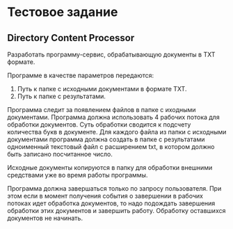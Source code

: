 # Тестовое задание

## Directory Content Processor

Разработать программу-сервис, обрабатывающую документы в TXT формате.

Программе в качестве параметров передаются:

1. Путь к папке с исходными документами в формате TXT.
2. Путь к папке с результатами.

Программа следит за появлением файлов в папке с иходными документами.
Программа должна использовать 4 рабочих потока для обработки документов.
Суть обработки сводится к подсчету количества букв в документе.
Для каждого файла из папки с исходными документами программа должна создать в папке с результатами
одноименный текстовый файл с расширением txt, в котором должно быть записано посчитанное число.

Исходные документы копируются в папку для обработки внешними средствами уже во время работы
программы.

Программа должна завершаться только по запросу пользователя. При этом если в момент получения
события о завершении в рабочих потоках идет обработка документов, то надо подождать завершения
обработки этих документов и завершить работу. Обработку оставшихся документов не начинать.

